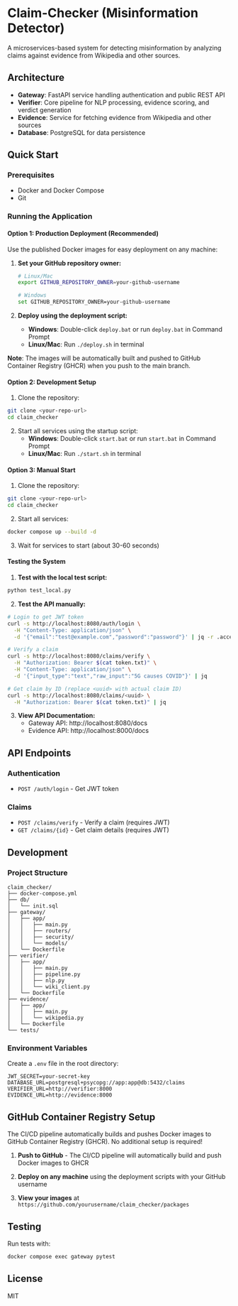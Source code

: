 # Claim-Checker (Misinformation Detector)

A microservices-based system for detecting misinformation by analyzing claims against evidence from Wikipedia and other sources.

## Architecture

- **Gateway**: FastAPI service handling authentication and public REST API
- **Verifier**: Core pipeline for NLP processing, evidence scoring, and verdict generation
- **Evidence**: Service for fetching evidence from Wikipedia and other sources
- **Database**: PostgreSQL for data persistence

## Quick Start

### Prerequisites
- Docker and Docker Compose
- Git

### Running the Application

#### Option 1: Production Deployment (Recommended)
Use the published Docker images for easy deployment on any machine:

1. **Set your GitHub repository owner:**
   ```bash
   # Linux/Mac
   export GITHUB_REPOSITORY_OWNER=your-github-username
   
   # Windows
   set GITHUB_REPOSITORY_OWNER=your-github-username
   ```

2. **Deploy using the deployment script:**
   - **Windows**: Double-click `deploy.bat` or run `deploy.bat` in Command Prompt
   - **Linux/Mac**: Run `./deploy.sh` in terminal

**Note**: The images will be automatically built and pushed to GitHub Container Registry (GHCR) when you push to the main branch.

#### Option 2: Development Setup
1. Clone the repository:
```bash
git clone <your-repo-url>
cd claim_checker
```

2. Start all services using the startup script:
   - **Windows**: Double-click `start.bat` or run `start.bat` in Command Prompt
   - **Linux/Mac**: Run `./start.sh` in terminal

#### Option 3: Manual Start
1. Clone the repository:
```bash
git clone <your-repo-url>
cd claim_checker
```

2. Start all services:
```bash
docker compose up --build -d
```

3. Wait for services to start (about 30-60 seconds)

#### Testing the System

1. **Test with the local test script:**
```bash
python test_local.py
```

2. **Test the API manually:**
```bash
# Login to get JWT token
curl -s http://localhost:8080/auth/login \
  -H "Content-Type: application/json" \
  -d '{"email":"test@example.com","password":"password"}' | jq -r .access_token > token.txt

# Verify a claim
curl -s http://localhost:8080/claims/verify \
  -H "Authorization: Bearer $(cat token.txt)" \
  -H "Content-Type: application/json" \
  -d '{"input_type":"text","raw_input":"5G causes COVID"}' | jq

# Get claim by ID (replace <uuid> with actual claim ID)
curl -s http://localhost:8080/claims/<uuid> \
  -H "Authorization: Bearer $(cat token.txt)" | jq
```

3. **View API Documentation:**
   - Gateway API: http://localhost:8080/docs
   - Evidence API: http://localhost:8000/docs

## API Endpoints

### Authentication
- `POST /auth/login` - Get JWT token

### Claims
- `POST /claims/verify` - Verify a claim (requires JWT)
- `GET /claims/{id}` - Get claim details (requires JWT)

## Development

### Project Structure
```
claim_checker/
├── docker-compose.yml
├── db/
│   └── init.sql
├── gateway/
│   ├── app/
│   │   ├── main.py
│   │   ├── routers/
│   │   ├── security/
│   │   └── models/
│   └── Dockerfile
├── verifier/
│   ├── app/
│   │   ├── main.py
│   │   ├── pipeline.py
│   │   ├── nlp.py
│   │   └── wiki_client.py
│   └── Dockerfile
├── evidence/
│   ├── app/
│   │   ├── main.py
│   │   └── wikipedia.py
│   └── Dockerfile
└── tests/
```

### Environment Variables
Create a `.env` file in the root directory:
```
JWT_SECRET=your-secret-key
DATABASE_URL=postgresql+psycopg://app:app@db:5432/claims
VERIFIER_URL=http://verifier:8000
EVIDENCE_URL=http://evidence:8000
```

## GitHub Container Registry Setup

The CI/CD pipeline automatically builds and pushes Docker images to GitHub Container Registry (GHCR). No additional setup is required!

1. **Push to GitHub** - The CI/CD pipeline will automatically build and push Docker images to GHCR

2. **Deploy on any machine** using the deployment scripts with your GitHub username

3. **View your images** at `https://github.com/yourusername/claim_checker/packages`

## Testing

Run tests with:
```bash
docker compose exec gateway pytest
```

## License

MIT

